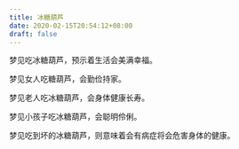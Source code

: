 ```yaml
---
title: 冰糖葫芦
date: 2020-02-15T20:54:12+08:00
draft: false
---
```


梦见吃冰糖葫芦，预示着生活会美满幸福。<br>


梦见女人吃糖葫芦，会勤俭持家。<br>


梦见老人吃冰糖葫芦，会身体健康长寿。<br>


梦见小孩子吃冰糖葫芦，会聪明伶俐。<br>


梦见吃到坏的冰糖葫芦，则意味着会有病症将会危害身体的健康。<br>
